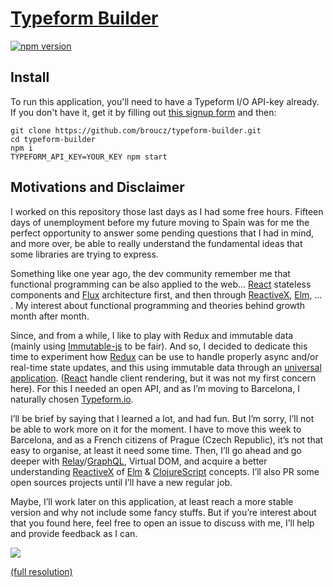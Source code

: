 # [Typeform Builder](http://github.com/broucz/typeform-builder)

[![npm version](https://img.shields.io/npm/v/typeform-builder.svg?style=flat-square)](https://www.npmjs.com/package/typeform-builder)

## Install

To run this application, you'll need to have a Typeform I/O API-key already. If
you don't have it, get it by filling out [this signup form](https://io1.typeform.com/to/HMLOBl) and then:

```
git clone https://github.com/broucz/typeform-builder.git
cd typeform-builder
npm i
TYPEFORM_API_KEY=YOUR_KEY npm start
```

## Motivations and Disclaimer

I worked on this repository those last days as I had some free hours. Fifteen days of unemployment before my future moving to Spain was for me the perfect opportunity to answer some pending questions that I had in mind, and more over, be able to really understand the fundamental ideas that some libraries are trying to express.

Something like one year ago, the dev community remember me that functional programming can be also applied to the web… [React](https://facebook.github.io/react/) stateless components and [Flux](https://facebook.github.io/flux/) architecture first, and then through [ReactiveX](http://reactivex.io/), [Elm](http://elm-lang.org/), … . My interest about functional programming and theories behind growth month after month.

Since, and from a while, I like to play with Redux and immutable data (mainly using [Immutable-js](http://facebook.github.io/immutable-js/) to be fair). And so, I decided to dedicate this time to experiment how [Redux](https://github.com/rackt/redux) can be use to handle properly async and/or real-time state updates, and this using immutable data through an [universal application](https://medium.com/@mjackson/universal-javascript-4761051b7ae9). ([React](https://facebook.github.io/react/) handle client rendering, but it was not my first concern here). For this I needed an open API, and as I’m moving to Barcelona, I naturally chosen [Typeform.io](http://typeform.io/).

I’ll be brief by saying that I learned a lot, and had fun. But I’m sorry, I’ll not be able to work more on it for the moment. I have to move this week to Barcelona, and as a French citizens of Prague (Czech Republic), it’s not that easy to organise, at least it need some time. Then, I’ll go ahead and go deeper with [Relay](https://facebook.github.io/relay/)/[GraphQL](https://facebook.github.io/graphql/), Virtual DOM, and acquire a better understanding [ReactiveX](http://reactivex.io/) of [Elm](http://elm-lang.org/) & [ClojureScript](https://github.com/clojure/clojurescript) concepts. I’ll also PR some open sources projects until I’ll have a new regular job.

Maybe, I’ll work later on this application, at least reach a more stable version and why not include some fancy stuffs. But if you’re interest about that you found here, feel free to open an issue to discuss with me, I’ll help and provide feedback as I can.

![](http://i.imgur.com/BLLtNsx.png?1)

[(full resolution)](http://i.imgur.com/BLLtNsx.png)
